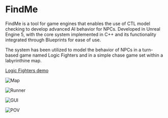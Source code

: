 # FindMe
FindMe is a tool for game engines that enables the use of CTL model checking to develop advanced AI behavior for NPCs.
Developed in Unreal Engine 5, with the core system implemented in C++ and its functionality integrated through Blueprints for ease of use.

The system has been utilized to model the behavior of NPCs in a turn-based game named Logic Fighters and in a simple chase game set within a labyrinthine map.

[Logic Fighters demo](https://youtu.be/S6BNATnkXI0)

![Map](https://i.imgur.com/S6Yh2kp.png)

![Runner](https://i.imgur.com/WQdr26P.png)

![GUI](https://i.imgur.com/obeuQ5u.jpeg)

![POV](https://i.imgur.com/dQfvtQH.jpeg)
